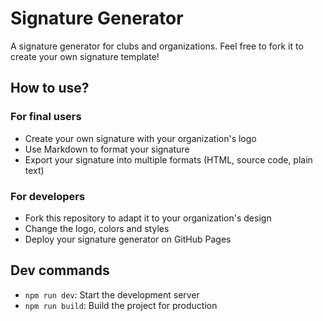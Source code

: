 # Signature Generator

A signature generator for clubs and organizations.
Feel free to fork it to create your own signature template!

## How to use?

### For final users

- Create your own signature with your organization's logo
- Use Markdown to format your signature
- Export your signature into multiple formats (HTML, source code, plain text)

### For developers

- Fork this repository to adapt it to your organization's design
- Change the logo, colors and styles
- Deploy your signature generator on GitHub Pages

## Dev commands

- `npm run dev`: Start the development server
- `npm run build`: Build the project for production
